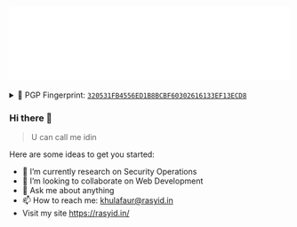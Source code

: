 ![readmebox](https://raw.githubusercontent.com/idhin/idhin/ace2921acce82f9082b66e626f7c265adfd18aba/readmebox.svg)
<details>
<summary>🔐 PGP Fingerprint: <a href="https://keys.openpgp.org/search?q=320531FB4556ED1B8BCBF60302616133EF13ECD8"><code>320531FB4556ED1B8BCBF60302616133EF13ECD8</code></a></summary>

```
-----BEGIN PGP PUBLIC KEY BLOCK-----

mQINBGYG8KUBEADva9mutO+j4u7Fit27d7MM6XlyFzewnqt58OHW8dPOTUirnDC6
7VA5WJlE76FqPM1pnj1i8cOV8+HCgiVUOpoW3DKnL3pHUksq2kW4Xj4NloORHdrk
wgkh/OzQkZEl+q6Jb6zWYnIjvS0sAiSwS+c67jN+ssoKUSB8nRTTnnLySVG58RfG
nKbQQEWS/OlaVjLGvBx/Hh+1EsWaLOT10ZDE0Sff456s/2rPMcUUJo+xI9ndUbPc
d7/dOAgAeDdkoRwmemZnu5/xAvd5emJOaO9K+7msKm1Kng6lSwWGiOK4nEaI2lIZ
19iuE2cTm2g0ripg3iWLytN+DR5cY88+11QVfCD3HL8IOUEeAOjmmBXwTnVWWyz7
DEv7/l2T09yoIdP3rZYQV4wmHQj8AK6YDmNMS5OOoMADd2HRC88/CnARElzHQWpF
I2f9jMLeHHPG83rE1LqjzhcaWqgOlqwwEvgc0KoPXzZ7MKQau2XD36TcnUl0kkCG
37bciCFUW28OULncD+ED/EcYTv7CfkOXyI7jscPobhCfrdUiH7xSdN5GTldfIyGB
3wYomZIIgdMQz2yKvgvZlW4hh/fO0GYBGhm8WBJqGK8WB3YoP8XHEOGzbrVGMUFp
5YWHDj63MadYB43Nbfwrecdhf8FAoEVtGBiYng+AXxnlDQRZLfRwWSz+xQARAQAB
tChLaHVsYWZhdXIgUmFzeWlkaW4gPGtodWxhZmF1ckByYXN5aWQuaW4+iQJXBBMB
CABBFiEEMgUx+0VW7RuLy/YDAmFhM+8T7NgFAmYG8KUCGwMFCXDIEgAFCwkIBwIC
IgIGFQoJCAsCBBYCAwECHgcCF4AACgkQAmFhM+8T7NjZUA/+N/GRq/MG0MDmENsx
z+Fx5E2u5C/n0BgruMtXcfEU88dOD/gzn32Pmn7rkNIy1ozNbfGIpGF2fLQgSqdz
KuQRJAou/H/c5JMhDSdj9M3DEcrbNtz1qKTr+gIRSkNuuxmLMdYPFOLokpeWB4ly
/a4JW/Guwke6M9hOEe89FLFMqZFsR+q19leKVbVLWFFzpWe9KqXfU3UoAyEa93eW
2gV3W/UBcG6C2aflAIf5D50D1xKoZpbPfmTDbk+WGgzgC/2W7bpSuKOwVvt3Mcut
HXI75+p1fMYchK6CT/QiAIVKw6A6fWq6+86WEyTtqcJ57Ir7fK+rGwVoNB2sixyy
lYralJ/yqrk/LEMHyBJKKCO4vgK43zruj9CBHspG96w2KqPz98GSG27JuFaBB/gC
eJ9oB/u3k8TilwuI86nKACcN8NLGDYjnJ7fxPuYeFIgEFdETzSxHMIME2JK9cKa8
Bk/+uLYjqwUUx6swDtqhwSibgbRv6041nFCDxLij3ubW6X4uu6fvBygZtxlT0gc3
YdgVTWV9ZNf0bSxJNzColDLHB+Y1Oq1eeHyHHXsqcQpp7xn6w3hQhPrGvaf4Xby3
GZzvnGcz8i01z8qrqQipko+9MzKAdUrUHdQpD/5i8YV9hWNCMHnlB2HU8P6z+NIS
ERiEPev9XSBM7Ycvs8UlLzwCSy+5Ag0EZgbwpQEQALcVM0qH5PZ+KvATIFHeS5eY
nfJco2Vgz9uDkZGAlVy+/xvrh6I8qK/tu9YtgFPMJKtwgiLgHrdXUgfbb1QVEw+N
6YyAFnBEuEI5VEDFCH52W6xpyRtbJGb6iTkS9ILcI0USTeYRp8Fyd8TlLBPNCckD
30cajMb2m9bgUMEmEJDDE9/XdHsQ/jRVZkDS+1MML8gKeSjYzdAxMW/w/RBAhKu3
90eh/fYOgil4U8xtHhKILVbm3XBxgJus3Tw10mbiWX+dJzNkCHAplFsru9w4x0CU
vqsBQ5GNx3V3Ss0awx22ILJH3LT23hh/+E3m4rN0YFBSuuAUKXvHuD0HDwDavVe4
wU+cRdmwoBNtiokcoio0jdtCdp/2RX0zb/jzIYLDnVvjLx2+xWV+TyC+ScUMzCVl
0r1wOztIRRAFRXubZhXQmA1nd6QZYPvywkzM/I0LxKc/XH8tvcz+MfB5C/y1tUu7
WTHuZ9SXXPOdae6ORdyCWA1wJPGE/Ai31HEzBNsB7iBrEuhmfQICqmts75uQi60K
uv6b7Rc/N1tvQhZzMG3Obh8/GXEkxU8CdkEFUo1gt3PmlEFFAigsynxX9WL8NZ/C
pti6imMUhXW2zDR3e19CnPdkL8rZ1SwO3pUDRj7W1xPWEV5ivS2JVyagcwEK0HGP
/FR+Q2+1txVJ7bloLZgbABEBAAGJAjwEGAEIACYWIQQyBTH7RVbtG4vL9gMCYWEz
7xPs2AUCZgbwpQIbDAUJcMgSAAAKCRACYWEz7xPs2DSkEACbMh/ENq5qFhdbAGXO
QZB0YBa6DMM4BDRUlxHURrmVqxo1q6v7WRzY9qAeRHz16wiI22hT5KLg08fuHbCw
UQoezSwFIIGJNnPRLWV4zGl7BQn9pLp8ZJ9EJuwFhYokIiPOA4rBDEf/AOyxrcrB
um/ecUXXgWqHpCmb5knsjBZtEVQDNX7p5M5WVMXgrW0l0lInkGFddJ4nAYiYX8en
ooSFcf+0i3oYXm5U5WYaOBZP8DHddFLjTW2Xe44Dv2u57vEeh+i3HRvap497/HnK
/JIk3hYjTCVIw46x4o2C0RUi58H59HRMhm80EuV6qsU7MmAXcfd55NGYL0hs3QKi
1W5vCJajivu3RVcgFa4it6L4Mh9Vgfm/IKXTQtZI1Vz1O/wGWz/iir1009e2Wjfo
GxvdPjTgVE3C/szSjylUpTB0yHYFXsh1OicWjO0SpPvMXIQv26s5y8YH9b2DAxuO
0bRF3tu6rH6gW5az/FQxRacQAR6XZVpZbenJs4ejFeMJVuo6GVzq2m/uROwHeQpA
OAsQJGyNEm1FTYkHRnGmm41SpOys+uSTtu9aQ7fZykekTq1Z0WL9R0LdRD641yhU
YleCbbGZbUosUad4XvdTv7t5w1x98Ny+OE9/wX7ToBizg+7Vc1Q/kvAshIVmN0o0
ir8PALsjlx35NwuRrEVhWeTjSJgzBGYG8A0WCSsGAQQB2kcPAQEHQCo7GrR+qTuU
LrbxlEbn80D6MY8HuqHWSazUYEW4LFPXtChLaHVsYWZhdXIgUmFzeWlkaW4gPGto
dWxhZmF1ckByYXN5aWQuaW4+iJkEExYKAEEWIQRDkz79L3ju/UGk5E7OZ7gJBOmC
ogUCZgbwDQIbAwUJBaOagAULCQgHAgIiAgYVCgkICwIEFgIDAQIeBwIXgAAKCRDO
Z7gJBOmCojWFAP9Z+TQaYqFFjQmqneMdwvVSCDSUBlhYwREhctfwcSPJBwEAkzFm
sZa3w2xDcWDbfGe7ysGMvl1o5NZVWWn7+c05hg64OARmBvANEgorBgEEAZdVAQUB
AQdASU4cMBWPRjeSrsH/kraxdu9Vik4Vvmatr0CYckqVFBoDAQgHiH4EGBYKACYW
IQRDkz79L3ju/UGk5E7OZ7gJBOmCogUCZgbwDQIbDAUJBaOagAAKCRDOZ7gJBOmC
ohvtAP0UhR5Bb+sgsaksmo4w3k0Sk37Z8slnymmBetxnv/EIZAD+K9biiFEWZMQL
E637APm56SGROyBWRtUULr+QDJzQ8A4=
=A6HU
-----END PGP PUBLIC KEY BLOCK-----
```
</details>

### Hi there 👋

> U can call me idin


<!-- **idhin/idhin** is a ✨ _special_ ✨ repository because its `README.md` (this file) appears on your GitHub profile. -->

Here are some ideas to get you started:

- 🔭 I’m currently research on Security Operations
- 👯 I’m looking to collaborate on Web Development
- 💬 Ask me about anything
- 📫 How to reach me: khulafaur@rasyid.in
- Visit my site https://rasyid.in/


<!-- ![Khulafaur's GitHub stats](https://github-readme-stats.vercel.app/api?username=idhin&show_icons=true&theme=merko)
<!-- 
[![Top Langs](https://github-readme-stats.vercel.app/api/top-langs/?username=idhin)](https://github.com/idhin/github-readme-stats) -->

<!-- <a href="https://github.com/anuraghazra/github-readme-stats">
  <img align="center" src="https://github-readme-stats.vercel.app/api/pin/?username=anuraghazra&repo=github-readme-stats" />
</a> -->
<!-- <a href="https://github.com/anuraghazra/convoychat">
  <img align="center" src="https://github-readme-stats.vercel.app/api/pin/?username=anuraghazra&repo=convoychat" />
</a>
 --> 
      



